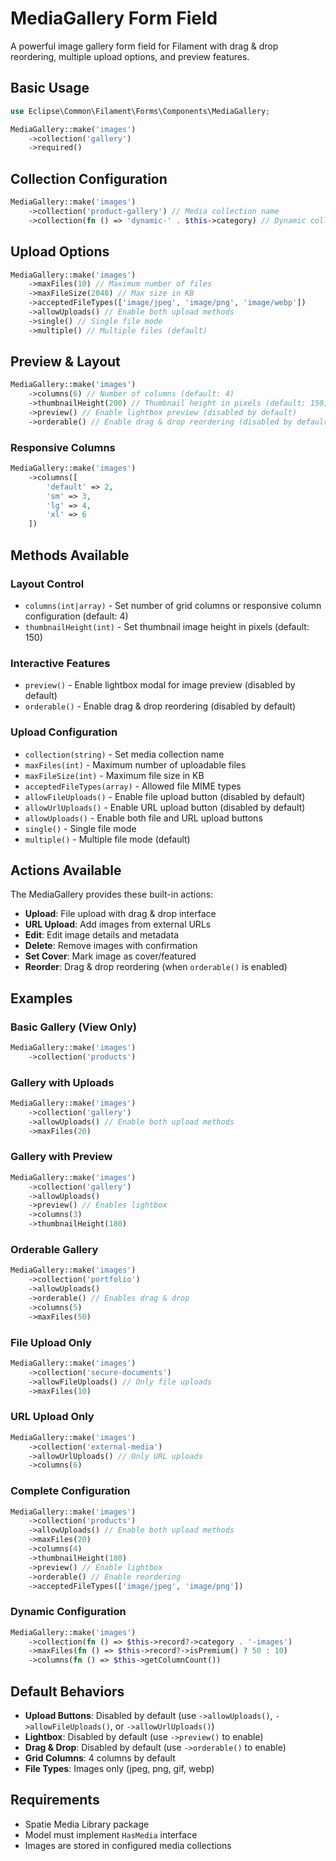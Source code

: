 # MediaGallery Form Field

A powerful image gallery form field for Filament with drag & drop reordering, multiple upload options, and preview features.

## Basic Usage

```php
use Eclipse\Common\Filament\Forms\Components\MediaGallery;

MediaGallery::make('images')
    ->collection('gallery')
    ->required()
```

## Collection Configuration

```php
MediaGallery::make('images')
    ->collection('product-gallery') // Media collection name
    ->collection(fn () => 'dynamic-' . $this->category) // Dynamic collection
```

## Upload Options

```php
MediaGallery::make('images')
    ->maxFiles(10) // Maximum number of files
    ->maxFileSize(2048) // Max size in KB
    ->acceptedFileTypes(['image/jpeg', 'image/png', 'image/webp'])
    ->allowUploads() // Enable both upload methods
    ->single() // Single file mode
    ->multiple() // Multiple files (default)
```

## Preview & Layout

```php
MediaGallery::make('images')
    ->columns(6) // Number of columns (default: 4)
    ->thumbnailHeight(200) // Thumbnail height in pixels (default: 150)
    ->preview() // Enable lightbox preview (disabled by default)
    ->orderable() // Enable drag & drop reordering (disabled by default)
```

### Responsive Columns

```php
MediaGallery::make('images')
    ->columns([
        'default' => 2,
        'sm' => 3,
        'lg' => 4,
        'xl' => 6
    ])
```

## Methods Available

### Layout Control
- `columns(int|array)` - Set number of grid columns or responsive column configuration (default: 4)
- `thumbnailHeight(int)` - Set thumbnail image height in pixels (default: 150)

### Interactive Features
- `preview()` - Enable lightbox modal for image preview (disabled by default)
- `orderable()` - Enable drag & drop reordering (disabled by default)

### Upload Configuration
- `collection(string)` - Set media collection name
- `maxFiles(int)` - Maximum number of uploadable files
- `maxFileSize(int)` - Maximum file size in KB
- `acceptedFileTypes(array)` - Allowed file MIME types
- `allowFileUploads()` - Enable file upload button (disabled by default)
- `allowUrlUploads()` - Enable URL upload button (disabled by default)
- `allowUploads()` - Enable both file and URL upload buttons
- `single()` - Single file mode
- `multiple()` - Multiple file mode (default)

## Actions Available

The MediaGallery provides these built-in actions:

- **Upload**: File upload with drag & drop interface
- **URL Upload**: Add images from external URLs
- **Edit**: Edit image details and metadata
- **Delete**: Remove images with confirmation
- **Set Cover**: Mark image as cover/featured
- **Reorder**: Drag & drop reordering (when `orderable()` is enabled)

## Examples

### Basic Gallery (View Only)
```php
MediaGallery::make('images')
    ->collection('products')
```

### Gallery with Uploads
```php
MediaGallery::make('images')
    ->collection('gallery')
    ->allowUploads() // Enable both upload methods
    ->maxFiles(20)
```

### Gallery with Preview
```php
MediaGallery::make('images')
    ->collection('gallery')
    ->allowUploads()
    ->preview() // Enables lightbox
    ->columns(3)
    ->thumbnailHeight(180)
```

### Orderable Gallery
```php
MediaGallery::make('images')
    ->collection('portfolio')
    ->allowUploads()
    ->orderable() // Enables drag & drop
    ->columns(5)
    ->maxFiles(50)
```

### File Upload Only
```php
MediaGallery::make('images')
    ->collection('secure-documents')
    ->allowFileUploads() // Only file uploads
    ->maxFiles(10)
```

### URL Upload Only
```php
MediaGallery::make('images')
    ->collection('external-media')
    ->allowUrlUploads() // Only URL uploads
    ->columns(6)
```

### Complete Configuration
```php
MediaGallery::make('images')
    ->collection('products')
    ->allowUploads() // Enable both upload methods
    ->maxFiles(20)
    ->columns(4)
    ->thumbnailHeight(180)
    ->preview() // Enable lightbox
    ->orderable() // Enable reordering
    ->acceptedFileTypes(['image/jpeg', 'image/png'])
```

### Dynamic Configuration
```php
MediaGallery::make('images')
    ->collection(fn () => $this->record?->category . '-images')
    ->maxFiles(fn () => $this->record?->isPremium() ? 50 : 10)
    ->columns(fn () => $this->getColumnCount())
```

## Default Behaviors

- **Upload Buttons**: Disabled by default (use `->allowUploads()`, `->allowFileUploads()`, or `->allowUrlUploads()`)
- **Lightbox**: Disabled by default (use `->preview()` to enable)
- **Drag & Drop**: Disabled by default (use `->orderable()` to enable)
- **Grid Columns**: 4 columns by default
- **File Types**: Images only (jpeg, png, gif, webp)

## Requirements

- Spatie Media Library package
- Model must implement `HasMedia` interface
- Images are stored in configured media collections